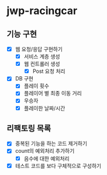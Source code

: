 # jwp-racingcar

## 기능 구현
- [X] 웹 요청/응답 구현하기
  - [X] 서비스 계층 생성
  - [X] 웹 컨트롤러 생성
    - [X] Post 요청 처리
- [X] DB 구현
  - [X] 플레이 횟수
  - [X] 플레이어 별 최종 이동 거리
  - [X] 우승자
  - [X] 플레이한 날짜/시간

## 리팩토링 목록
- [x] 중복된 기능을 하는 코드 제거하기
- [x] count의 예외처리 추가하기
  - [x] 음수에 대한 예외처리
- [x] 테스트 코드를 보다 구체적으로 구성하기